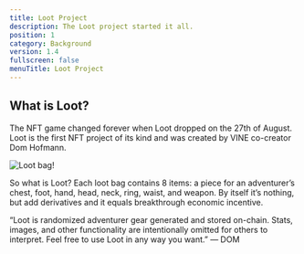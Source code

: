 ```yaml
---
title: Loot Project
description: The Loot project started it all.
position: 1
category: Background
version: 1.4
fullscreen: false
menuTitle: Loot Project
---
```



## What is Loot?
The NFT game changed forever when Loot dropped on the 27th of August. Loot is the first NFT project of its kind and was created by VINE co-creator Dom Hofmann.

![Loot bag!](https://miro.medium.com/max/1297/1*dMsGNG2S1fWidESf5oA8Sw.png "Loot bag")


So what is Loot? Each loot bag contains 8 items: a piece for an adventurer’s chest, foot, hand, head, neck, ring, waist, and weapon. By itself it’s nothing, but add derivatives and it equals breakthrough economic incentive.

“Loot is randomized adventurer gear generated and stored on-chain. Stats, images, and other functionality are intentionally omitted for others to interpret. Feel free to use Loot in any way you want.” — DOM
